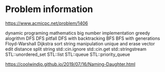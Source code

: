 # Problem information

<https://www.acmicpc.net/problem/1406>

dynamic programing
mathematics
big number
implementation
greedy alogrithm
DFS
DFS pitfall
DFS with backtracking
BFS
BFS with generations
Floyd-Warshall
Dijkstra
sort
string manipulation
unique and erase vector
edit distance
split string
std::cin.ignore
std::cin.get
std::stringstream
STL::unordered_set
STL::list
STL::queue
STL::priority_queue

<https://coolwindjo.github.io/2019/07/16/Naming-Daughter.html>
